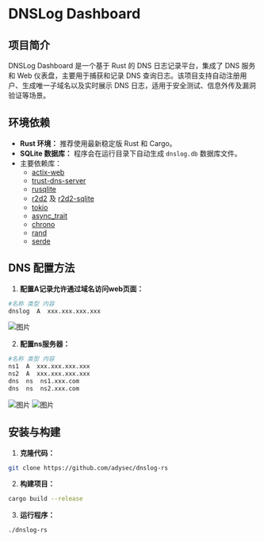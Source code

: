 # DNSLog Dashboard

## 项目简介

DNSLog Dashboard 是一个基于 Rust 的 DNS 日志记录平台，集成了 DNS 服务和 Web 仪表盘，主要用于捕获和记录 DNS 查询日志。该项目支持自动注册用户、生成唯一子域名以及实时展示 DNS 日志，适用于安全测试、信息外传及漏洞验证等场景。

## 环境依赖

- **Rust 环境：** 推荐使用最新稳定版 Rust 和 Cargo。
- **SQLite 数据库：** 程序会在运行目录下自动生成 `dnslog.db` 数据库文件。
- 主要依赖库：
  - [actix-web](https://github.com/actix/actix-web)
  - [trust-dns-server](https://github.com/bluejekyll/trust-dns)
  - [rusqlite](https://github.com/rusqlite/rusqlite)
  - [r2d2](https://github.com/sorenvurgh/r2d2) 及 [r2d2-sqlite](https://github.com/ivanceras/r2d2-sqlite)
  - [tokio](https://github.com/tokio-rs/tokio)
  - [async_trait](https://github.com/dtolnay/async-trait)
  - [chrono](https://github.com/chronotope/chrono)
  - [rand](https://github.com/rust-random/rand)
  - [serde](https://github.com/serde-rs/serde)

## DNS 配置方法

1. **配置A记录允许通过域名访问web页面：**
```bash
#名称 类型 内容
dnslog  A  xxx.xxx.xxx.xxx
```
![图片](https://github.com/user-attachments/assets/f435df2e-3722-45b5-8ed3-0c54f4f61d3e)


2. **配置ns服务器：**
```bash
#名称 类型 内容
ns1  A  xxx.xxx.xxx.xxx
ns2  A  xxx.xxx.xxx.xxx
dns  ns  ns1.xxx.com
dns  ns  ns2.xxx.com
```
![图片](https://github.com/user-attachments/assets/04b65e6e-c3a5-454a-932a-684511536f41)
![图片](https://github.com/user-attachments/assets/3e2d1f5f-dcbc-4a5f-b255-eb9b43aa447e)


## 安装与构建

1. **克隆代码：**
```bash
git clone https://github.com/adysec/dnslog-rs
```

2. **构建项目：**

```bash
cargo build --release
```

3. **运行程序：**

```bash
./dnslog-rs
```
